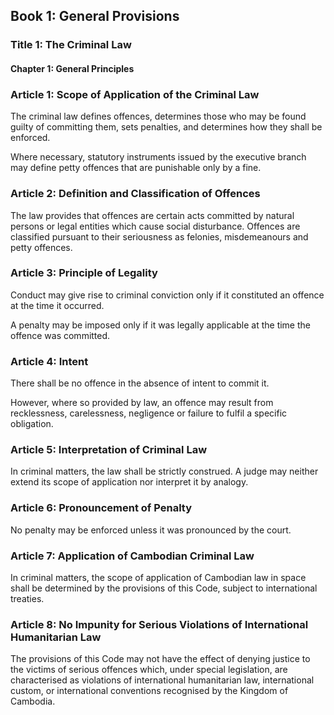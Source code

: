 ## Book 1: General Provisions

### Title 1: The Criminal Law

#### Chapter 1: General Principles

### Article 1: Scope of Application of the Criminal Law

The criminal law defines offences, determines those who may be found guilty of committing them, sets penalties, and determines how they shall be enforced.

Where necessary, statutory instruments issued by the executive branch may define petty offences that are punishable only by a fine.

### Article 2: Definition and Classification of Offences

The law provides that offences are certain acts committed by natural persons or legal entities which cause social disturbance. Offences are classified pursuant to their seriousness as felonies, misdemeanours and petty offences.

### Article 3: Principle of Legality

Conduct may give rise to criminal conviction only if it constituted an offence at the time it occurred.

A penalty may be imposed only if it was legally applicable at the time the offence was committed.

### Article 4: Intent

There shall be no offence in the absence of intent to commit it.

However, where so provided by law, an offence may result from recklessness, carelessness, negligence or failure to fulfil a specific obligation.

### Article 5: Interpretation of Criminal Law

In criminal matters, the law shall be strictly construed. A judge may neither extend its scope of application nor interpret it by analogy.

### Article 6: Pronouncement of Penalty

No penalty may be enforced unless it was pronounced by the court.

### Article 7: Application of Cambodian Criminal Law

In criminal matters, the scope of application of Cambodian law in space shall be determined by the provisions of this Code, subject to international treaties.

### Article 8: No Impunity for Serious Violations of International Humanitarian Law

The provisions of this Code may not have the effect of denying justice to the victims of serious offences which, under special legislation, are characterised as violations of international humanitarian law, international custom, or international conventions recognised by the Kingdom of Cambodia.
